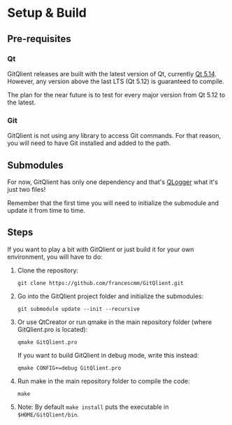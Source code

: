 # Setup & Build

## Pre-requisites

### Qt

GitQlient releases are built with the latest version of Qt, currently [Qt 5.14](https://www.qt.io/download-qt-installer). However, any version above the last LTS (Qt 5.12) is guaranteed to compile.

The plan for the near future is to test for every major version from Qt 5.12 to the latest.

### Git

GitQlient is not using any library to access Git commands. For that reason, you will need to have Git installed and added to the path.

## Submodules

For now, GitQlient has only one dependency and that's [QLogger](https://github.com/francescmm/QLogger) what it's just two files!

Remember that the first time you will need to initialize the submodule and update it from time to time.

## Steps

If you want to play a bit with GitQlient or just build it for your own environment, you will have to do:

1. Clone the repository:

    ```git clone https://github.com/francescmm/GitQlient.git ```

2. Go into the GitQlient project folder and initialize the submodules:

    ```git submodule update --init --recursive ```

3. Or use QtCreator or run qmake in the main repository folder (where GitQlient.pro is located):

    ```qmake GitQlient.pro ```

    If you want to build GitQlient in debug mode, write this instead:

    ```qmake CONFIG+=debug GitQlient.pro```

4. Run make in the main repository folder to compile the code:

    ```make```

5. Note: By default ```make install``` puts the executable in ```$HOME/GitQlient/bin```.
